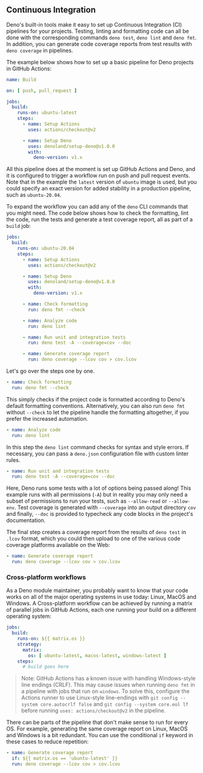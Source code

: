 ## Continuous Integration

Deno's built-in tools make it easy to set up Continuous Integration (CI)
pipelines for your projects. Testing, linting and formatting code can all be
done with the corresponding commands `deno test`, `deno lint` and `deno fmt`. In
addition, you can generate code coverage reports from test results with
`deno coverage` in pipelines.

The example below shows how to set up a basic pipeline for Deno projects in
GitHub Actions:

```yaml
name: Build

on: [ push, pull_request ]

jobs:
  build:
    runs-on: ubuntu-latest
    steps:
      - name: Setup Actions
        uses: actions/checkout@v2

      - name: Setup Deno
        uses: denoland/setup-deno@v1.0.0
        with:
          deno-version: v1.x
```

All this pipeline does at the moment is set up GitHub Actions and Deno, and it
is configured to trigger a workflow run on push and pull request events. Note
that in the example the `latest` version of `ubuntu` image is used, but you
could specify an exact version for added stability in a production pipeline,
such as `ubuntu-20.04`.

To expand the workflow you can add any of the `deno` CLI commands that you might
need. The code below shows how to check the formatting, lint the code, run the
tests and generate a test coverage report, all as part of a `build` job:

```yaml
jobs:
  build:
    runs-on: ubuntu-20.04
    steps:
      - name: Setup Actions
        uses: actions/checkout@v2

      - name: Setup Deno
        uses: denoland/setup-deno@v1.0.0
        with:
          deno-version: v1.x

      - name: Check formatting
        run: deno fmt --check

      - name: Analyze code
        run: deno lint

      - name: Run unit and integration tests
        run: deno test -A --coverage=cov --doc

      - name: Generate coverage report
        run: deno coverage --lcov cov > cov.lcov
```

Let's go over the steps one by one.

```yaml
- name: Check formatting
  run: deno fmt --check
```

This simply checks if the project code is formatted according to Deno's default
formatting conventions. Alternatively, you can also run `deno fmt` without
`--check` to let the pipeline handle the formatting altogether, if you prefer
the increased automation.

```yaml
- name: Analyze code
  run: deno lint
```

In this step the `deno lint` command checks for syntax and style errors. If
necessary, you can pass a `deno.json` configuration file with custom linter
rules.

```yaml
- name: Run unit and integration tests
  run: deno test -A --coverage=cov --doc
```

Here, Deno runs some tests with a lot of options being passed along! This
example runs with all permissions (`-A`) but in reality you may only need a
subset of permissions to run your tests, such as `--allow-read` or
`--allow-env`. Test coverage is generated with `--coverage` into an output
directory `cov` and finally, `--doc` is provided to typecheck any code blocks in
the project's documentation.

The final step creates a coverage report from the results of `deno test` in
`.lcov` format, which you could then upload to one of the various code coverage
platforms available on the Web:

```yaml
- name: Generate coverage report
  run: deno coverage --lcov cov > cov.lcov
```

### Cross-platform workflows

As a Deno module maintainer, you probably want to know that your code works on
all of the major operating systems in use today: Linux, MacOS and Windows. A
Cross-platform workflow can be achieved by running a matrix of parallel jobs in
GitHub Actions, each one running your build on a different operating system:

```yaml
jobs:
  build:
    runs-on: ${{ matrix.os }}
    strategy:
      matrix:
        os: [ ubuntu-latest, macos-latest, windows-latest ]
    steps:
      # build goes here
```

> Note: GitHub Actions has a known issue with handling Windows-style line
> endings (CRLF). This may cause issues when running `deno fmt` in a pipeline
> with jobs that run on `windows`. To solve this, configure the Actions runner
> to use Linux-style line-endings with `git config --system core.autocrlf false`
> and `git config --system core.eol lf` before running
> `uses: actions/checkout@v2` in the pipeline.

There can be parts of the pipeline that don't make sense to run for every OS.
For example, generating the same coverage report on Linux, MacOS and Windows is
a bit redundant. You can use the conditional `if` keyword in these cases to
reduce repetition:

```yaml
- name: Generate coverage report
  if: ${{ matrix.os == 'ubuntu-latest' }}
  run: deno coverage --lcov cov > cov.lcov
```
